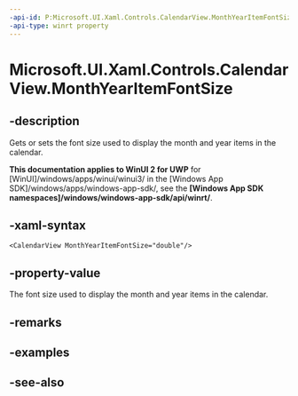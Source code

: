 ```yaml
---
-api-id: P:Microsoft.UI.Xaml.Controls.CalendarView.MonthYearItemFontSize
-api-type: winrt property
---
```


<!-- Property syntax
public double MonthYearItemFontSize { get;  set; }
-->

# Microsoft.UI.Xaml.Controls.CalendarView.MonthYearItemFontSize

## -description
Gets or sets the font size used to display the month and year items in the calendar.

**This documentation applies to WinUI 2 for UWP** for [WinUI]/windows/apps/winui/winui3/ in the [Windows App SDK]/windows/apps/windows-app-sdk/, see the **[Windows App SDK namespaces]/windows/windows-app-sdk/api/winrt/**.

## -xaml-syntax
```xaml
<CalendarView MonthYearItemFontSize="double"/>
```


## -property-value
The font size used to display the month and year items in the calendar.

## -remarks

## -examples

## -see-also
